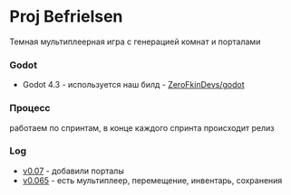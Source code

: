 # Proj Befrielsen

Темная мультиплеерная игра с генерацией комнат и порталами

### Godot

- Godot 4.3 - используется наш билд - [ZeroFkinDevs/godot](https://github.com/ZeroFkinDevs/godot)

### Процесс

работаем по спринтам, в конце каждого спринта происходит релиз

### Log

- [v0.07](https://github.com/ZeroFkinDevs/proj-befrielsen/releases/tag/v0.07) - добавили порталы
- [v0.065](https://github.com/ZeroFkinDevs/proj-befrielsen/releases/tag/v0.065) - есть мультиплеер, перемещение, инвентарь, сохранения
